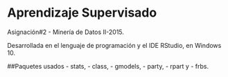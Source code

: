 ﻿# Aprendizaje Supervisado

Asignación#2 - Minería de Datos II-2015.

Desarrollada en el lenguaje de programación y el IDE RStudio, en Windows 10.

##Paquetes usados
	- stats,	- class,
	- gmodels,
	- party,
	- rpart y 
	- frbs.

	